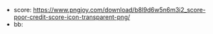 - score: https://www.pngjoy.com/download/b8l9d6w5n6m3i2_score-poor-credit-score-icon-transparent-png/ 
- bb: 
